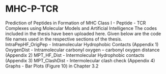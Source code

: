 # MHC-P-TCR
Prediction of Peptides in Formation of MHC Class I - Peptide - TCR Complexes using Molecular Models and Artificial Intelligence
The codes included in the thesis have been uploaded here. Given below are the code file names used in the respective sections of the thesis. 
IntraPepHF_OrigPep - Intramolecular Hydrophobic Contacts (Appendix 1)
OxygenDist - Intramolecular carbonyl oxygen – carbonyl oxygen distance (Appendix 2)
MPT_HF_Dist - Intermolecular Hydrophobic contacts (Appendix 3)
MPT_ClashDist - Intermolecular clash check (Appendix 4)
Graphs - Bar Plots (Figure 10) in Chapter 3.2 

